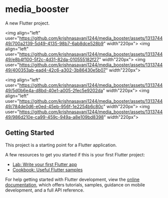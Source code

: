 # media_booster

A new Flutter project.

<img align="left" user="https://github.com/krishnasavani1244/media_booster/assets/131374449/700a2139-5d49-4135-98b7-6ab8dce528b9" width"220px">
<img align="left" user="https://github.com/krishnasavani1244/media_booster/assets/131374449/e8b4f100-5f2c-4d31-82da-010555182f27" width"220px">
<img user="https://github.com/krishnasavani1244/media_booster/assets/131374449/400353ab-ead4-42c6-a302-3b86430e5b07" width"220px">

<img align="left" user="https://github.com/krishnasavani1244/media_booster/assets/131374449/5d0b6e4a-d8bd-40e1-a005-2fec5e9202da" width"220px">
<img align="left" user="https://github.com/krishnasavani1244/media_booster/assets/131374449/784de0d6-e0ed-45eb-956f-1e2254b6c80c" width"220px">
<img user="https://github.com/krishnasavani1244/media_booster/assets/131374449/986d210e-ca99-459c-949a-a8e109bd8398" width"220px">

## Getting Started

This project is a starting point for a Flutter application.

A few resources to get you started if this is your first Flutter project:

- [Lab: Write your first Flutter app](https://docs.flutter.dev/get-started/codelab)
- [Cookbook: Useful Flutter samples](https://docs.flutter.dev/cookbook)

For help getting started with Flutter development, view the
[online documentation](https://docs.flutter.dev/), which offers tutorials,
samples, guidance on mobile development, and a full API reference.
